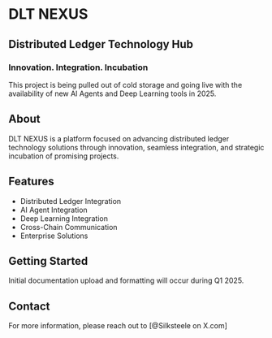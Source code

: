 # DLT NEXUS

## Distributed Ledger Technology Hub

### Innovation. Integration. Incubation

This project is being pulled out of cold storage and going live with the availability of new AI Agents and Deep Learning tools in 2025.

## About

DLT NEXUS is a platform focused on advancing distributed ledger technology solutions through innovation, seamless integration, and strategic incubation of promising projects.

## Features

- Distributed Ledger Integration
- AI Agent Integration
- Deep Learning Integration
- Cross-Chain Communication
- Enterprise Solutions

## Getting Started

Initial documentation upload and formatting will occur during Q1 2025.

## Contact

For more information, please reach out to [@Silksteele on X.com]
